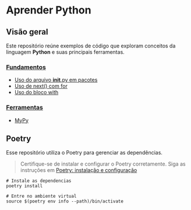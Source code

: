 # Aprender Python

## Visão geral

Este repositório reúne exemplos de código que exploram conceitos da linguagem **Python** e suas principais ferramentas.

### [Fundamentos](./learn-python/fundamentals/)  

- [Uso do arquivo __init__.py em pacotes](./learn-python/fundamentals/manage-modules/)
- [Uso de next() com for](./learn-python/fundamentals/next-for-search/)
- [Uso do bloco with](./learn-python/fundamentals/with-block/)

### [Ferramentas](./learn-python/tools/)  

- [MyPy](./learn-python/tools/mypy/)

## Poetry

Esse repositório utiliza o Poetry para gerenciar as dependências.

> Certifique-se de instalar e configurar o Poetry corretamente. Siga as instruções em [Poetry: instalação e configuração](https://github.com/raphaelramosds/huggingface-llm-course/blob/main/docs/poetry/README.md)

```shell
# Instale as dependencias
poetry install

# Entre no ambiente virtual
source $(poetry env info --path)/bin/activate
```